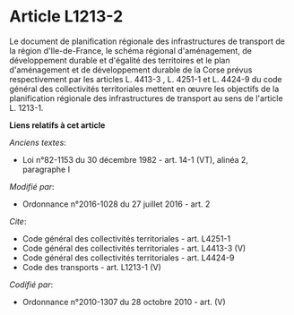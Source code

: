 # Article L1213-2

Le document de planification régionale des infrastructures de transport de la région d'Ile-de-France, le schéma régional
d'aménagement, de développement durable et d'égalité des territoires et le plan d'aménagement et de développement durable de
la Corse prévus respectivement par les articles  L. 4413-3 ,  L. 4251-1  et  L. 4424-9  du code général des collectivités
territoriales mettent en œuvre les objectifs de la planification régionale des infrastructures de transport au sens de
l'article L. 1213-1.

**Liens relatifs à cet article**

_Anciens textes_:

  - Loi n°82-1153 du 30 décembre 1982 - art. 14-1 (VT), alinéa 2, paragraphe I

_Modifié par_:

  - Ordonnance n°2016-1028 du 27 juillet 2016 - art. 2

_Cite_:

  - Code général des collectivités territoriales - art. L4251-1
  - Code général des collectivités territoriales - art. L4413-3 (V)
  - Code général des collectivités territoriales - art. L4424-9
  - Code des transports - art. L1213-1 (V)

_Codifié par_:

  - Ordonnance n°2010-1307 du 28 octobre 2010 - art. (V)
